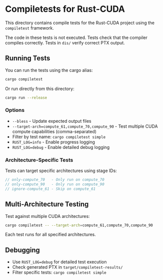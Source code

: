 # Compiletests for Rust-CUDA

This directory contains compile tests for the Rust-CUDA project using the `compiletest` framework.

The code in these tests is not executed. Tests check that the compiler compiles
correctly. Tests in `dis/` verify correct PTX output.

## Running Tests

You can run the tests using the cargo alias:

```bash
cargo compiletest
```

Or run directly from this directory:

```bash
cargo run --release
```

### Options

- `--bless` - Update expected output files
- `--target-arch=compute_61,compute_70,compute_90` - Test multiple CUDA compute capabilities (comma-separated)
- Filter by test name: `cargo compiletest simple`
- `RUST_LOG=info` - Enable progress logging
- `RUST_LOG=debug` - Enable detailed debug logging

### Architecture-Specific Tests

Tests can target specific architectures using stage IDs:

```rust
// only-compute_70   - Only run on compute_70
// only-compute_90   - Only run on compute_90
// ignore-compute_61 - Skip on compute_61
```

## Multi-Architecture Testing

Test against multiple CUDA architectures:

```bash
cargo compiletest -- --target-arch=compute_61,compute_70,compute_90
```

Each test runs for all specified architectures.

## Debugging

- Use `RUST_LOG=debug` for detailed test execution
- Check generated PTX in `target/compiletest-results/`
- Filter specific tests: `cargo compiletest simple`
